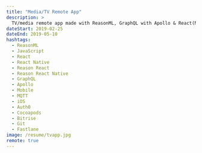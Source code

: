 ```yaml
---
title: "Media/TV Remote App"
description: >
  TV/media remote app made with ReasonML, GraphQL with Apollo & React(Native)
dateStart: 2019-02-25
dateEnd: 2019-05-10
hashtags:
  - ReasonML
  - JavaScript
  - React
  - React Native
  - Reason React
  - Reason React Native
  - GraphQL
  - Apollo
  - Mobile
  - MQTT
  - iOS
  - Auth0
  - Cocoapods
  - Bitrise
  - Git
  - Fastlane
image: /resume/tvapp.jpg
remote: true
---
```

